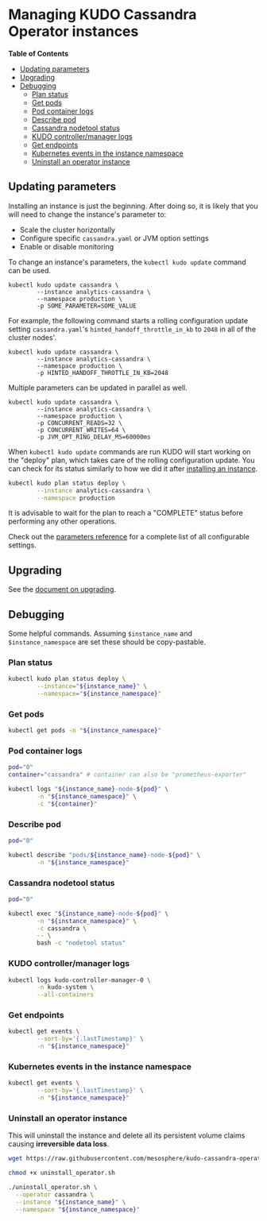# Managing KUDO Cassandra Operator instances

**Table of Contents**

- [Updating parameters](#updating-parameters)
- [Upgrading](#upgrading)
- [Debugging](#debugging)
  - [Plan status](#plan-status)
  - [Get pods](#get-pods)
  - [Pod container logs](#pod-container-logs)
  - [Describe pod](#describe-pod)
  - [Cassandra nodetool status](#cassandra-nodetool-status)
  - [KUDO controller/manager logs](#kudo-controllermanager-logs)
  - [Get endpoints](#get-endpoints)
  - [Kubernetes events in the instance namespace](#kubernetes-events-in-the-instance-namespace)
  - [Uninstall an operator instance](#uninstall-an-operator-instance)

## Updating parameters

Installing an instance is just the beginning. After doing so, it is likely that
you will need to change the instance's parameter to:

- Scale the cluster horizontally
- Configure specific `cassandra.yaml` or JVM option settings
- Enable or disable monitoring

To change an instance's parameters, the `kubectl kudo update` command can be
used.

```
kubectl kudo update cassandra \
        --instance analytics-cassandra \
        --namespace production \
        -p SOME_PARAMETER=SOME_VALUE
```

For example, the following command starts a rolling configuration update setting
`cassandra.yaml`'s `hinted_handoff_throttle_in_kb` to `2048` in all of the
cluster nodes'.

```
kubectl kudo update cassandra \
        --instance analytics-cassandra \
        --namespace production \
        -p HINTED_HANDOFF_THROTTLE_IN_KB=2048
```

Multiple parameters can be updated in parallel as well.

```
kubectl kudo update cassandra \
        --instance analytics-cassandra \
        --namespace production \
        -p CONCURRENT_READS=32 \
        -p CONCURRENT_WRITES=64 \
        -p JVM_OPT_RING_DELAY_MS=60000ms
```

When `kubectl kudo update` commands are run KUDO will start working on the
"deploy" plan, which takes care of the rolling configuration update. You can
check for its status similarly to how we did it after
[installing an instance](./installing.md).

```bash
kubectl kudo plan status deploy \
        --instance analytics-cassandra \
        --namespace production
```

It is advisable to wait for the plan to reach a "COMPLETE" status before
performing any other operations.

Check out the [parameters reference](./parameters.md) for a complete list of all
configurable settings.

## Upgrading

See the [document on upgrading](upgrading.md).

## Debugging

Some helpful commands. Assuming `$instance_name` and `$instance_namespace` are
set these should be copy-pastable.

### Plan status

```bash
kubectl kudo plan status deploy \
        --instance="${instance_name}" \
        --namespace="${instance_namespace}"
```

### Get pods

```bash
kubectl get pods -n "${instance_namespace}"
```

### Pod container logs

```bash
pod="0"
container="cassandra" # container can also be "prometheus-exporter"

kubectl logs "${instance_name}-node-${pod}" \
        -n "${instance_namespace}" \
        -c "${container}"
```

### Describe pod

```bash
pod="0"

kubectl describe "pods/${instance_name}-node-${pod}" \
        -n "${instance_namespace}"
```

### Cassandra nodetool status

```bash
pod="0"

kubectl exec "${instance_name}-node-${pod}" \
        -n "${instance_namespace}" \
        -c cassandra \
        -- \
        bash -c "nodetool status"
```

### KUDO controller/manager logs

```bash
kubectl logs kudo-controller-manager-0 \
        -n kudo-system \
        --all-containers
```

### Get endpoints

```bash
kubectl get events \
        --sort-by='{.lastTimestamp}' \
        -n "${instance_namespace}"
```

### Kubernetes events in the instance namespace

```bash
kubectl get events \
        --sort-by='{.lastTimestamp}' \
        -n "${instance_namespace}"
```

### Uninstall an operator instance

This will uninstall the instance and delete all its persistent volume claims
causing **irreversible data loss**.

```bash
wget https://raw.githubusercontent.com/mesosphere/kudo-cassandra-operator/master/scripts/uninstall_operator.sh

chmod +x uninstall_operator.sh

./uninstall_operator.sh \
  --operator cassandra \
  --instance "${instance_name}" \
  --namespace "${instance_namespace}"
```
